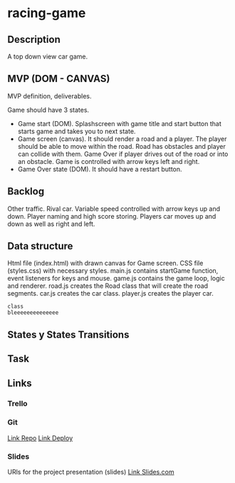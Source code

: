 # racing-game

## Description

A top down view car game. 

## MVP (DOM - CANVAS)

MVP definition, deliverables.

Game should have 3 states.
 - Game start (DOM). Splashscreen with game title and start button that starts game and takes you to next state.
 - Game screen (canvas). It should render a road and a player. The player should be able to move within the road. Road has obstacles and player can collide with them. Game Over if player drives out of the road or into an obstacle. Game is controlled with arrow keys left and right.
 - Game Over state (DOM). It should have a restart button.

## Backlog

Other traffic.
Rival car.
Variable speed controlled with arrow keys up and down.
Player naming and high score storing.
Players car moves up and down as well as right and left.

## Data structure

Html file (index.html) with drawn canvas for Game screen.
CSS file (styles.css) with necessary styles.
main.js contains startGame function, event listeners for keys and mouse.
game.js contains the game loop, logic and renderer.
road.js creates the Road class that will create the road segments.
car.js creates the car class.
player.js creates the player car.

```
class
bleeeeeeeeeeeeee   
```

## States y States Transitions


## Task




## Links


### Trello



### Git

[Link Repo](http://github.com)
[Link Deploy](http://github.com)


### Slides
URls for the project presentation (slides)
[Link Slides.com](http://slides.com)